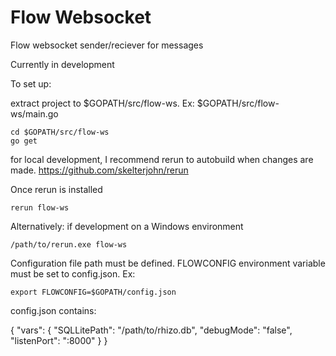 # Flow Websocket

Flow websocket sender/reciever for messages

Currently in development

To set up:

extract project to $GOPATH/src/flow-ws. Ex: $GOPATH/src/flow-ws/main.go
```
cd $GOPATH/src/flow-ws
go get
```

for local development, I recommend rerun to autobuild when changes are made.  https://github.com/skelterjohn/rerun

Once rerun is installed
```
rerun flow-ws
```

Alternatively: if development on a Windows environment

```
/path/to/rerun.exe flow-ws
```


Configuration file path must be defined. FLOWCONFIG environment variable must be set to config.json. Ex: 

```
export FLOWCONFIG=$GOPATH/config.json
```

config.json contains:

{
  "vars": {
    "SQLLitePath":  "/path/to/rhizo.db",
    "debugMode":  "false",
    "listenPort": ":8000"
  }
}